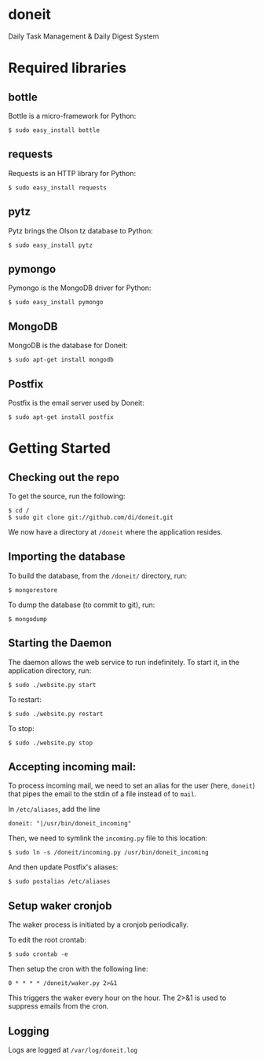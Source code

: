 # doneit
Daily Task Management &amp; Daily Digest System

# Required libraries
## bottle
Bottle is a micro-framework for Python:

    $ sudo easy_install bottle

## requests
Requests is an HTTP library for Python:

    $ sudo easy_install requests

## pytz
Pytz brings the Olson tz database to Python:

    $ sudo easy_install pytz

## pymongo
Pymongo is the MongoDB driver for Python:

    $ sudo easy_install pymongo

## MongoDB
MongoDB is the database for Doneit:

    $ sudo apt-get install mongodb

## Postfix
Postfix is the email server used by Doneit:

    $ sudo apt-get install postfix

# Getting Started
## Checking out the repo
To get the source, run the following:

    $ cd /
    $ sudo git clone git://github.com/di/doneit.git

We now have a directory at `/doneit` where the application resides.

## Importing the database
To build the database, from the `/doneit/` directory, run:

    $ mongorestore

To dump the database (to commit to git), run:

    $ mongodump

## Starting the Daemon
The daemon allows the web service to run indefinitely. To start it, in the
application directory, run:

    $ sudo ./website.py start

To restart:

    $ sudo ./website.py restart

To stop:

    $ sudo ./website.py stop

## Accepting incoming mail:
To process incoming mail, we need to set an alias for the user (here, `doneit`)
that pipes the email to the stdin of a file instead of to `mail`.

In `/etc/aliases`, add the line

    doneit: "|/usr/bin/doneit_incoming"

Then, we need to symlink the `incoming.py` file to this location:

    $ sudo ln -s /doneit/incoming.py /usr/bin/doneit_incoming

And then update Postfix's aliases:

    $ sudo postalias /etc/aliases

## Setup waker cronjob
The waker process is initiated by a cronjob periodically. 

To edit the root crontab:

    $ sudo crontab -e

Then setup the cron with the following line:

    0 * * * * /doneit/waker.py 2>&1

This triggers the waker every hour on the hour. The 2>&1 is used to suppress emails from the cron.

## Logging
Logs are logged at `/var/log/doneit.log`
